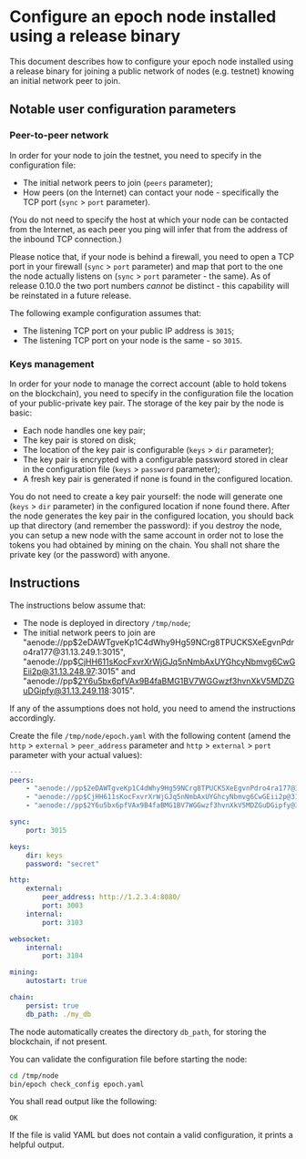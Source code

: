 # Configure an epoch node installed using a release binary

This document describes how to configure your epoch node installed using a release binary for joining a public network of nodes (e.g. testnet) knowing an initial network peer to join.

## Notable user configuration parameters

### Peer-to-peer network

In order for your node to join the testnet, you need to specify in the configuration file:
* The initial network peers to join (`peers` parameter);
* How peers (on the Internet) can contact your node - specifically the TCP port (`sync` > `port` parameter).

(You do not need to specify the host at which your node can be contacted from the Internet, as each peer you ping will infer that from the address of the inbound TCP connection.)

Please notice that, if your node is behind a firewall, you need to open a TCP port in your firewall (`sync` > `port` parameter) and map that port to the one the node actually listens on (`sync` > `port` parameter - the same).
As of release 0.10.0 the two port numbers *cannot* be distinct - this capability will be reinstated in a future release.

The following example configuration assumes that:
* The listening TCP port on your public IP address is `3015`;
* The listening TCP port on your node is the same - so `3015`.

### Keys management

In order for your node to manage the correct account (able to hold tokens on the blockchain), you need to specify in the configuration file the location of your public-private key pair.
The storage of the key pair by the node is basic:
* Each node handles one key pair;
* The key pair is stored on disk;
* The location of the key pair is configurable (`keys` > `dir` parameter);
* The key pair is encrypted with a configurable password stored in clear in the configuration file (`keys` > `password` parameter);
* A fresh key pair is generated if none is found in the configured location.

You do not need to create a key pair yourself: the node will generate one (`keys` > `dir` parameter) in the configured location if none found there.
After the node generates the key pair in the configured location, you should back up that directory (and remember the password): if you destroy the node, you can setup a new node with the same account in order not to lose the tokens you had obtained by mining on the chain.
You shall not share the private key (or the password) with anyone.

## Instructions

The instructions below assume that:
* The node is deployed in directory `/tmp/node`;
* The initial network peers to join are "aenode://pp$2eDAWTgveKp1C4dWhy9Hg59NCrg8TPUCKSXeEgvnPdro4ra177@31.13.249.1:3015",
"aenode://pp$CjHH611sKocFxvrXrWjGJq5nNmbAxUYGhcyNbmvg6CwGEii2p@31.13.248.97:3015" and
"aenode://pp$2Y6u5bx6pfVAx9B4faBMG1BV7WGGwzf3hvnXkV5MDZGuDGipfy@31.13.249.118:3015".

If any of the assumptions does not hold, you need to amend the instructions accordingly.

Create the file `/tmp/node/epoch.yaml` with the following content (amend the `http` > `external` > `peer_address` parameter and `http` > `external` > `port` parameter with your actual values):
```yaml
---
peers:
    - "aenode://pp$2eDAWTgveKp1C4dWhy9Hg59NCrg8TPUCKSXeEgvnPdro4ra177@31.13.249.1:3015"
    - "aenode://pp$CjHH611sKocFxvrXrWjGJq5nNmbAxUYGhcyNbmvg6CwGEii2p@31.13.248.97:3015"
    - "aenode://pp$2Y6u5bx6pfVAx9B4faBMG1BV7WGGwzf3hvnXkV5MDZGuDGipfy@31.13.249.118:3015"

sync:
    port: 3015

keys:
    dir: keys
    password: "secret"

http:
    external:
        peer_address: http://1.2.3.4:8080/
        port: 3003
    internal:
        port: 3103

websocket:
    internal:
        port: 3104

mining:
    autostart: true

chain:
    persist: true
    db_path: ./my_db
```

The node automatically creates the directory `db_path`, for storing the blockchain, if not present.

You can validate the configuration file before starting the node:
```bash
cd /tmp/node
bin/epoch check_config epoch.yaml
```
You shall read output like the following:
```
OK
```
If the file is valid YAML but does not contain a valid configuration, it prints a helpful output.
